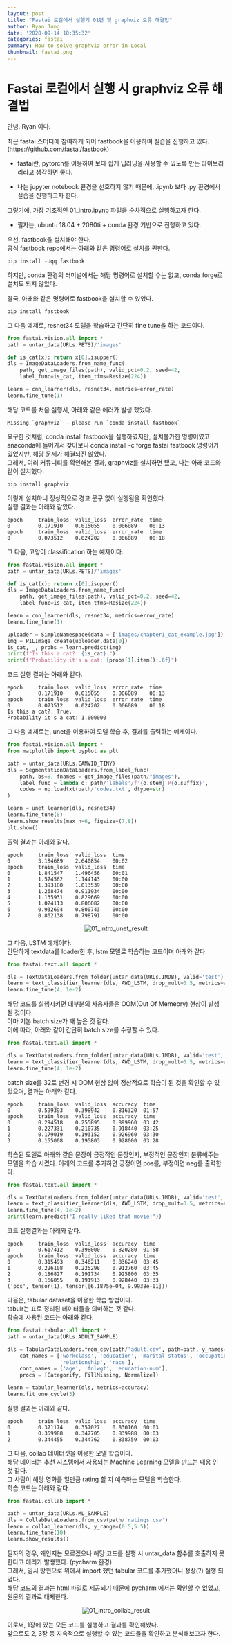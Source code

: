 ```yaml
---
layout: post
title: "Fastai 로컬에서 실행기 01편 및 graphviz 오류 해결법"
author: Ryan Jung
date: '2020-09-14 18:35:32'
categories: fastai
summary: How to solve graphviz error in Local
thumbnail: fastai.png
---
```


# Fastai 로컬에서 실행 시 graphviz 오류 해결법

안녕. Ryan 이다.  
  
최근 fastai 스터디에 참여하게 되어 fastbook을 이용하여 실습을 진행하고 있다.(https://github.com/fastai/fastbook)  
- fastai란, pytorch를 이용하여 보다 쉽게 딥러닝을 사용할 수 있도록 만든 라이브러리라고 생각하면 좋다.  

- 나는 jupyter notebook 환경을 선호하지 않기 때문에, .ipynb 보다 .py 환경에서 실습을 진행하고자 한다.  

그렇기에, 가장 기초적인 01_intro.ipynb 파일을 순차적으로 실행하고자 한다.  

- 필자는, ubuntu 18.04 + 2080ti + conda 환경 기반으로 진행하고 있다.  

우선, fastbook을 설치해야 한다.  
공식 fastbook repo에서는 아래와 같은 명령어로 설치를 권한다.  

```
pip install -Uqq fastbook 
```

하지만, conda 환경의 터미널에서는 해당 명령어로 설치할 수는 없고, conda forge로 설치도 되지 않았다.  

결국, 아래와 같은 명령어로 fastbook을 설치할 수 있었다.  

```
pip install fastbook
```

그 다음 예제로, resnet34 모델을 학습하고 간단히 fine tune을 하는 코드이다.  

```python
from fastai.vision.all import *
path = untar_data(URLs.PETS)/'images'

def is_cat(x): return x[0].isupper()
dls = ImageDataLoaders.from_name_func(
    path, get_image_files(path), valid_pct=0.2, seed=42,
    label_func=is_cat, item_tfms=Resize(224))

learn = cnn_learner(dls, resnet34, metrics=error_rate)
learn.fine_tune(1)
```
해당 코드를 처음 실행시, 아래와 같은 에러가 발생 했었다.
```
Missing `graphviz` - please run `conda install fastbook`
```
요구한 것처럼, conda install fastbook을 실행하였지만, 설치불가한 명령어였고  
anaconda에 들어가서 찾아보니 conda install -c forge fastai fastbook 명령어가 있었지만, 해당 문제가 해결되진 않았다.  
그래서, 여러 커뮤니티를 확인해본 결과, graphviz를 설치하면 됐고, 나는 아래 코드와 같이 설치했다.  
```
pip install graphviz
```
이렇게 설치하니 정상적으로 경고 문구 없이 실행됨을 확인했다.  
실행 결과는 아래와 같았다.  
```
epoch     train_loss  valid_loss  error_rate  time    
0         0.171910    0.015055    0.006089    00:13     
epoch     train_loss  valid_loss  error_rate  time    
0         0.073512    0.024202    0.006089    00:18  
```

그 다음, 고양이 classification 하는 예제이다.  
```python
from fastai.vision.all import *
path = untar_data(URLs.PETS)/'images'

def is_cat(x): return x[0].isupper()
dls = ImageDataLoaders.from_name_func(
    path, get_image_files(path), valid_pct=0.2, seed=42,
    label_func=is_cat, item_tfms=Resize(224))

learn = cnn_learner(dls, resnet34, metrics=error_rate)
learn.fine_tune(1)

uploader = SimpleNamespace(data = ['images/chapter1_cat_example.jpg'])
img = PILImage.create(uploader.data[0])
is_cat, _, probs = learn.predict(img)
print(f"Is this a cat?: {is_cat}.")
print(f"Probability it's a cat: {probs[1].item():.6f}")
```
코드 실행 결과는 아래와 같다.  
```
epoch     train_loss  valid_loss  error_rate  time    
0         0.171910    0.015055    0.006089    00:13     
epoch     train_loss  valid_loss  error_rate  time    
0         0.073512    0.024202    0.006089    00:18     
Is this a cat?: True.
Probability it's a cat: 1.000000
```
그 다음 예제로는, unet을 이용하여 모델 학습 후, 결과를 출력하는 예제이다.
```python
from fastai.vision.all import *
from matplotlib import pyplot as plt

path = untar_data(URLs.CAMVID_TINY)
dls = SegmentationDataLoaders.from_label_func(
    path, bs=8, fnames = get_image_files(path/"images"),
    label_func = lambda o: path/'labels'/f'{o.stem}_P{o.suffix}',
    codes = np.loadtxt(path/'codes.txt', dtype=str)
)

learn = unet_learner(dls, resnet34)
learn.fine_tune(8)
learn.show_results(max_n=6, figsize=(7,8))
plt.show()
```
출력 결과는 아래와 같다.  
```
epoch     train_loss  valid_loss  time    
0         3.184689    2.640854    00:02     
epoch     train_loss  valid_loss  time    
0         1.841547    1.496456    00:01     
1         1.574562    1.144143    00:00     
2         1.393180    1.013539    00:00     
3         1.268474    0.911934    00:00     
4         1.135931    0.829669    00:00     
5         1.024113    0.806082    00:00     
6         0.932694    0.800743    00:00     
7         0.862138    0.798791    00:00
```
<div align=center>

![01_intro_unet_result](https://github.com/94JuHo/94juho.github.io/tree/master/assets/img/fastai_result/01_intro_unet_result.png)

</div>

그 다음, LSTM 예제이다.  
간단하게 textdata를 loader한 후, lstm 모델로 학습하는 코드이며 아래와 같다.
```python
from fastai.text.all import *

dls = TextDataLoaders.from_folder(untar_data(URLs.IMDB), valid='test')
learn = text_classifier_learner(dls, AWD_LSTM, drop_mult=0.5, metrics=accuracy)
learn.fine_tune(4, 1e-2)
```
해당 코드를 실행시키면 대부분의 사용자들은 OOM(Out Of Memeory) 현상이 발생될 것이다.  
아마 기본 batch size가 꽤 높은 것 같다.  
이에 따라, 아래와 같이 간단히 batch size를 수정할 수 있다.  

```python
from fastai.text.all import *

dls = TextDataLoaders.from_folder(untar_data(URLs.IMDB), valid='test', bs=32)
learn = text_classifier_learner(dls, AWD_LSTM, drop_mult=0.5, metrics=accuracy)
learn.fine_tune(4, 1e-2)
```
batch size를 32로 변경 시 OOM 현상 없이 정상적으로 학습이 된 것을 확인할 수 있었으며, 결과는 아래와 같다.  
```
epoch     train_loss  valid_loss  accuracy  time    
0         0.599393    0.398942    0.816320  01:57     
epoch     train_loss  valid_loss  accuracy  time    
0         0.294518    0.255895    0.899960  03:42     
1         0.227331    0.210735    0.918440  03:25     
2         0.179019    0.193152    0.926960  03:30     
3         0.155008    0.195803    0.928000  03:28     
```
학습된 모델로 아래와 같은 문장이 긍정적인 문장인지, 부정적인 문장인지 분류해주는 모델을 학습 시켰다. 아래의 코드를 추가하면 긍정이면 pos를, 부정이면 neg를 출력한다.  

```python
from fastai.text.all import *

dls = TextDataLoaders.from_folder(untar_data(URLs.IMDB), valid='test', bs=32)
learn = text_classifier_learner(dls, AWD_LSTM, drop_mult=0.5, metrics=accuracy)
learn.fine_tune(4, 1e-2)
print(learn.predict("I really liked that movie!"))
```
코드 실행결과는 아래와 같다.
```
epoch     train_loss  valid_loss  accuracy  time    
0         0.617412    0.398000    0.820280  01:58     
epoch     train_loss  valid_loss  accuracy  time    
0         0.315493    0.346211    0.836240  03:45     
1         0.226108    0.225298    0.912760  03:45     
2         0.186827    0.191734    0.925800  03:35     
3         0.166055    0.191913    0.928440  03:33     
('pos', tensor(1), tensor([6.1875e-04, 9.9938e-01]))
```
다음은, tabular dataset을 이용한 학습 방법이다.  
tabulr는 표로 정리된 데이터들을 의미하는 것 같다.  
학습에 사용된 코드는 아래와 같다.  
```python
from fastai.tabular.all import *
path = untar_data(URLs.ADULT_SAMPLE)

dls = TabularDataLoaders.from_csv(path/'adult.csv', path=path, y_names="salary",
    cat_names = ['workclass', 'education', 'marital-status', 'occupation',
                 'relationship', 'race'],
    cont_names = ['age', 'fnlwgt', 'education-num'],
    procs = [Categorify, FillMissing, Normalize])

learn = tabular_learner(dls, metrics=accuracy)
learn.fit_one_cycle(3)
```
실행 결과는 아래와 같다.  

```
epoch     train_loss  valid_loss  accuracy  time    
0         0.371174    0.357027    0.830160  00:03     
1         0.359988    0.347705    0.839988  00:03     
2         0.344455    0.344762    0.838759  00:03  
```

그 다음, collab 데이터셋을 이용한 모델 학습이다.  
해당 데이터는 추천 시스템에서 사용되는 Machine Learning 모델을 만드는 내용 인 것 같다.  
그 사람이 해당 영화를 얼만큼 rating 할 지 예측하는 모델을 학습한다.  
학습 코드는 아래와 같다.  

```python
from fastai.collab import *

path = untar_data(URLs.ML_SAMPLE)
dls = CollabDataLoaders.from_csv(path/'ratings.csv')
learn = collab_learner(dls, y_range=(0.5,5.5))
learn.fine_tune(10)
learn.show_results()
```
필자의 경우, 왜인지는 모르겠으나 해당 코드를 실행 시 untar_data 함수를 호출하지 못한다고 에러가 발생했다. (pycharm 환경)  
그래서, 임시 방편으로 위에서 import 했던 tabular 코드를 추가했더니 정상(?) 실행 되었다.  
해당 코드의 결과는 html 파일로 제공되기 때문에 pycharm 에서는 확인할 수 없었고, 원문의 결과로 대체한다.  

<div align=center>

![01_intro_collab_result](https://github.com/94JuHo/94juho.github.io/tree/master/assets/img/fastai_result/assets/img/fastai_result/01_intro_collab_result.png)

</div>

이로써, 1장에 있는 모든 코드를 실행하고 결과를 확인해봤다.  
앞으로도 2, 3장 등 지속적으로 실행할 수 있는 코드들을 확인하고 분석해보고자 한다.  